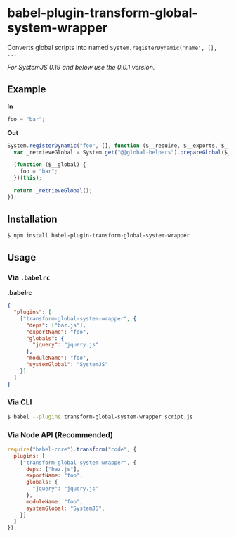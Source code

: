 # babel-plugin-transform-global-system-wrapper

Converts global scripts into named `System.registerDynamic('name', [], ...`

_For SystemJS 0.19 and below use the 0.0.1 version._

## Example

**In**

```js
foo = "bar";
```

**Out**

```js
System.registerDynamic("foo", [], function ($__require, $__exports, $__module) {
  var _retrieveGlobal = System.get("@@global-helpers").prepareGlobal($__module.id, "foo", null);

  (function ($__global) {
    foo = "bar";
  })(this);

  return _retrieveGlobal();
});
```

## Installation

```sh
$ npm install babel-plugin-transform-global-system-wrapper
```

## Usage

### Via `.babelrc`

**.babelrc**

```json
{
  "plugins": [
    ["transform-global-system-wrapper", {
      "deps": ["baz.js"],
      "exportName": "foo",
      "globals": {
        "jquery": "jquery.js"
      },
      "moduleName": "foo",
      "systemGlobal": "SystemJS"
    }]
  ]
}
```

### Via CLI

```sh
$ babel --plugins transform-global-system-wrapper script.js
```

### Via Node API (Recommended)

```javascript
require("babel-core").transform("code", {
  plugins: [
    ["transform-global-system-wrapper", {
      deps: ["baz.js"],
      exportName: "foo",
      globals: {
        "jquery": "jquery.js"
      },
      moduleName: "foo",
      systemGlobal: "SystemJS",
    }]
  ]
});
```
